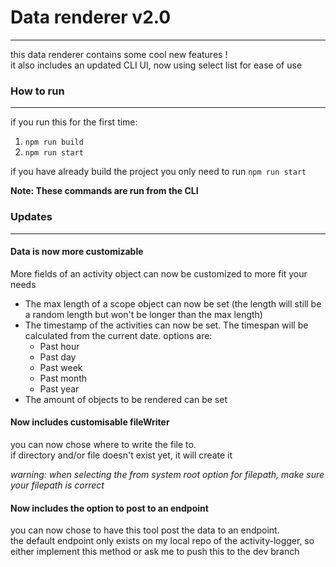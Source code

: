 # Data renderer v2.0
---
this data renderer contains some cool new features !  
it also includes an updated CLI UI, now using select list for ease of use

### How to run
---
if you run this for the first time:
1. `npm run build`
2. `npm run start`

if you have already build the project you only need to run `npm run start`

**Note: These commands are run from the CLI**

### Updates
---
#### Data is now more customizable
More fields of an activity object can now be customized to more fit your needs
- The max length of a scope object can now be set (the length will still be a random length but won't be longer than the max length)
- The timestamp of the activities can now be set. The timespan will be calculated from the current date. options are:
    - Past hour
    - Past day
    - Past week
    - Past month
    - Past year
- The amount of objects to be rendered can be set

#### Now includes customisable fileWriter
you can now chose where to write the file to.  
if directory and/or file doesn't exist yet, it will create it

*warning: when selecting the from system root option for filepath, make sure your filepath is correct*

#### Now includes the option to post to an endpoint
you can now chose to have this tool post the data to an endpoint.  
the default endpoint only exists on my local repo of the activity-logger, so either implement this method or ask me to push this to the dev branch